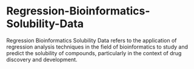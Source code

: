 # Regression-Bioinformatics-Solubility-Data
Regression Bioinformatics Solubility Data refers to the application of regression analysis techniques in the field of bioinformatics to study and predict the solubility of compounds, particularly in the context of drug discovery and development.
